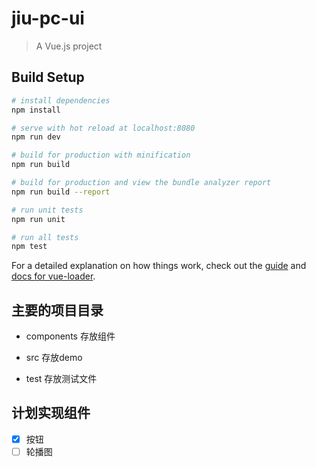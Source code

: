 # jiu-pc-ui

> A Vue.js project

## Build Setup

``` bash
# install dependencies
npm install

# serve with hot reload at localhost:8080
npm run dev

# build for production with minification
npm run build

# build for production and view the bundle analyzer report
npm run build --report

# run unit tests
npm run unit

# run all tests
npm test
```

For a detailed explanation on how things work, check out the [guide](http://vuejs-templates.github.io/webpack/) and [docs for vue-loader](http://vuejs.github.io/vue-loader).


## 主要的项目目录
* components  存放组件

* src 存放demo

* test 存放测试文件

## 计划实现组件
- [x] 按钮
- [ ] 轮播图
